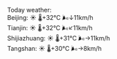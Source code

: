 Today weather:  
Beijing: ☀️   🌡️+32°C 🌬️↓11km/h  
Tianjin: ☀️   🌡️+32°C 🌬️↙11km/h  
Shijiazhuang: ☀️   🌡️+31°C 🌬️→11km/h  
Tangshan: ☀️   🌡️+30°C 🌬️→8km/h  
